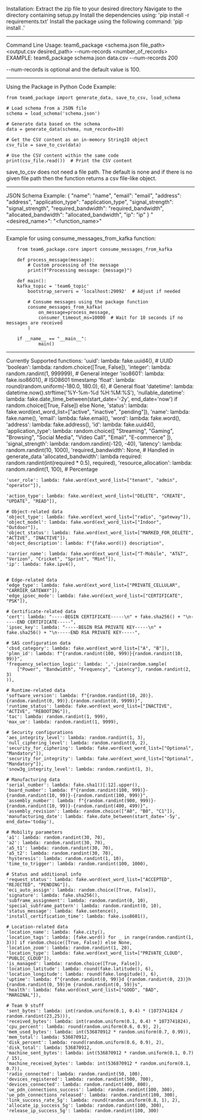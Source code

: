 Installation:
Extract the zip file to your desired directory
Navigate to the directory containing setup.py
Install the dependencies using: 'pip install -r requirements.txt'
Install the package using the following command: 'pip install .'

_________________________________________________________________________________________________________________

Command Line Usage:
team6_package <schema.json file_path> <output.csv desired_path> --num-records <number_of_records>
EXAMPLE: team6_package schema.json data.csv --num-records 200

--num-records is optional and the default value is 100.

_________________________________________________________________________________________________________________

Using the Package in Python Code
Example:

	from team6_package import generate_data, save_to_csv, load_schema

	# Load schema from a JSON file
	schema = load_schema('schema.json')

	# Generate data based on the schema
	data = generate_data(schema, num_records=10)

	# Get the CSV content as an in-memory StringIO object
	csv_file = save_to_csv(data)
	
	# Use the CSV content within the same code
	print(csv_file.read())  # Print the CSV content

save_to_csv does not need a file path. The default is none and if there is no given file path then the function returns a csv file-like object.

_________________________________________________________________________________________________________________

JSON Schema Example:
{
  "name": "name",
  "email": "email",
  "address": "address",
  "application_type": "application_type",
  "signal_strength": "signal_strength",
  "required_bandwidth": "required_bandwidth",
  "allocated_bandwidth": "allocated_bandwidth",
  "ip": "ip"
}
"<desired_name>": "<function_name>"

_________________________________________________________________________________________________________________

Example for using consume_messages_from_kafka function:

		from team6_package.core import consume_messages_from_kafka

		def process_message(message):
    		# Custom processing of the message
    		print(f"Processing message: {message}")

		def main():
   		kafka_topic = 'team6_topic'
    		bootstrap_servers = 'localhost:29092'  # Adjust if needed

    		# Consume messages using the package function
    		consume_messages_from_kafka(
        		on_message=process_message,
        		consumer_timeout_ms=10000  # Wait for 10 seconds if no messages are received
    		)

		if __name__ == "__main__":
    		    main()
 
_________________________________________________________________________________________________________________

Currently Supported functions:
    'uuid': lambda: fake.uuid4(),  # UUID
    'boolean': lambda: random.choice([True, False]),
    'integer': lambda: random.randint(1, 999999),  # General integer
    'iso8601': lambda: fake.iso8601(),  # ISO8601 timestamp
    'float': lambda: round(random.uniform(-180.0, 180.0), 6),  # General float
    'datetime': lambda: datetime.now().strftime('%Y-%m-%d %H:%M:%S'),
    'nullable_datetime': lambda: fake.date_time_between(start_date='-2y', end_date='now') if random.choice([True, False]) else None,
    'status': lambda: fake.word(ext_word_list=["active", "inactive", "pending"]),
    'name': lambda: fake.name(),
    'email': lambda: fake.email(),
    'word': lambda: fake.word(),
    'address': lambda: fake.address(),
    'id': lambda: fake.uuid4(),
    'application_type': lambda: random.choice([
        "Streaming", "Gaming", "Browsing",
        "Social Media", "Video Call",
        "Email", "E-commerce"
    ]),
    'signal_strength': lambda: random.randint(-120, -40),
    'latency': lambda: random.randint(10, 1000),
    'required_bandwidth': None,  # Handled in generate_data
    'allocated_bandwidth': lambda required: random.randint(int(required * 0.5), required),
    'resource_allocation': lambda: random.randint(1, 100),  # Percentage

    'user_role': lambda: fake.word(ext_word_list=["tenant", "admin", "operator"]),

    'action_type': lambda: fake.word(ext_word_list=["DELETE", "CREATE", "UPDATE", "READ"]),

    # Object-related data
    'object_type': lambda: fake.word(ext_word_list=["radio", "gateway"]),
    'object_model': lambda: fake.word(ext_word_list=["Indoor", "Outdoor"]),
    'object_status': lambda: fake.word(ext_word_list=["MARKED_FOR_DELETE", "ACTIVE", "INACTIVE"]),
    'object_description': lambda: f"{fake.word()} description",

    'carrier_name': lambda: fake.word(ext_word_list=["T-Mobile", "AT&T", "Verizon", "Cricket", "Sprint", "Mint"]),
    'ip': lambda: fake.ipv4(),


    # Edge-related data
    'edge_type': lambda: fake.word(ext_word_list=["PRIVATE_CELLULAR", "CARRIER_GATEWAY"]),
    'edge_ipsec_mode': lambda: fake.word(ext_word_list=["CERTIFICATE", "PSK"]),

    # Certificate-related data
    'cert': lambda: "-----BEGIN CERTIFICATE-----\n" + fake.sha256() + "\n-----END CERTIFICATE-----",
    'ipsec_key': lambda: "-----BEGIN RSA PRIVATE KEY-----\n" + fake.sha256() + "\n-----END RSA PRIVATE KEY-----",

    # SAS configuration data
    'cbsd_category': lambda: fake.word(ext_word_list=["A", "B"]),
    'plmn_id': lambda: f"{random.randint(100, 999)}{random.randint(10, 99)}",
    'frequency_selection_logic': lambda: ','.join(random.sample(
        ["Power", "Bandwidth", "Frequency", "Latency"], random.randint(2, 3)
    )),

    # Runtime-related data
    'software_version': lambda: f"{random.randint(10, 20)}.{random.randint(0, 99)}.{random.randint(0, 9999)}",
    'runtime_status': lambda: fake.word(ext_word_list=["INACTIVE", "ACTIVE", "REBOOTING"]),
    'tac': lambda: random.randint(1, 999),
    'max_ue': lambda: random.randint(1, 9999),

    # Security configurations
    'aes_integrity_level': lambda: random.randint(1, 3),
    'null_ciphering_level': lambda: random.randint(0, 2),
    'security_for_ciphering': lambda: fake.word(ext_word_list=["Optional", "Mandatory"]),
    'security_for_integrity': lambda: fake.word(ext_word_list=["Optional", "Mandatory"]),
    'snow3g_integrity_level': lambda: random.randint(1, 3),

    # Manufacturing data
    'serial_number': lambda: fake.sha1()[:12].upper(),
    'board_number': lambda: f"{random.randint(100, 999)}-{random.randint(10, 99)}-{random.randint(100, 999)}",
    'assembly_number': lambda: f"{random.randint(900, 999)}-{random.randint(10, 99)}-{random.randint(400, 499)}",
    'assembly_revision': lambda: random.choice(["A0", "B0", "C1"]),
    'manufacturing_date': lambda: fake.date_between(start_date='-5y', end_date='today'),  

    # Mobility parameters
    'a1': lambda: random.randint(30, 70),
    'a2': lambda: random.randint(30, 70),
    'a5_t1': lambda: random.randint(30, 70),
    'a5_t2': lambda: random.randint(30, 70),
    'hysteresis': lambda: random.randint(1, 10),
    'time_to_trigger': lambda: random.randint(100, 1000),
  
    # Status and additional info
    'request_status': lambda: fake.word(ext_word_list=["ACCEPTED", "REJECTED", "PENDING"]),
    'eci_auto_assign': lambda: random.choice([True, False]),
    'signature': lambda: fake.sha256(),
    'subframe_assignment': lambda: random.randint(0, 10),
    'special_subframe_pattern': lambda: random.randint(0, 10),
    'status_message': lambda: fake.sentence(),
    'install_certification_time': lambda: fake.iso8601(),

    # Location-related data
    'location_name': lambda: fake.city(),
    'location_tags': lambda: [fake.word() for _ in range(random.randint(1, 3))] if random.choice([True, False]) else None,
    'location_zoom': lambda: random.randint(1, 20),
    'location_type': lambda: fake.word(ext_word_list=["PRIVATE_CLOUD", "PUBLIC_CLOUD"]),
    'is_managed': lambda: random.choice([True, False]),
    'location_latitude': lambda: round(fake.latitude(), 6),
    'location_longitude': lambda: round(fake.longitude(), 6),
    'uptime': lambda: f"{random.randint(0, 99)}d {random.randint(0, 23)}h {random.randint(0, 59)}m {random.randint(0, 59)}s",
    'health': lambda: fake.word(ext_word_list=["GOOD", "BAD", "MARGINAL"]),

    # Team 9 stuff
    'sent_bytes': lambda: int(random.uniform(0.1, 0.4) * (1073741824 / random.randint(23,25))),
    'received_bytes': lambda: int(random.uniform(0.1, 0.4) * 1073741824),
    'cpu_percent': lambda: round(random.uniform(0.6, 0.9), 2),
    'mem_used_bytes': lambda: int(536870912 * random.uniform(0.7, 0.99)),
    'mem_total': lambda: 536870912,
    'disk_percent': lambda: round(random.uniform(0.6, 0.9), 2),
    'disk_total': lambda: 536870912,
    'machine_sent_bytes': lambda: int(536870912 * random.uniform(0.1, 0.7) / 15),
    'machine_received_bytes': lambda: int(536870912 * random.uniform(0.1, 0.7)),
    'radio_connected': lambda: random.randint(50, 100),
    'devices_registered': lambda: random.randint(500, 700),
    'devices_connected': lambda: random.randint(400, 800),
    'ue_pdn_connections_success': lambda: random.randint(100, 300),
    'ue_pdn_connections_released': lambda: random.randint(100, 300),
    'link_success_rate_5g': lambda: round(random.uniform(0.8, 1), 2),
    'allocate_ip_success_5g': lambda: random.randint(100, 300),
    'release_ip_success_5g': lambda: random.randint(100, 300)